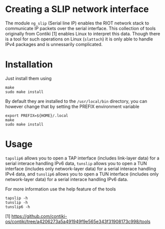 Creating a SLIP network interface
=================================

The module `ng_slip` (Serial line IP) enables the RIOT network stack to
communicate IP packets over the serial interface. This collection of tools
originally from Contiki [1] enables Linux to interpret this data. Though there
is a tool for such operations on Linux (`slattach`) it is only able to handle
IPv4 packages and is unnessarily complicated.

# Installation
Just install them using

``` {.sh}
make
sudo make install
```

By default they are installed to the `/usr/local/bin` directory, you can however
change that by setting the PREFIX environment variable

``` {.sh}
export PREFIX=${HOME}/.local
make
sudo make install
```

# Usage
`tapslip6` allows you to open a TAP interface (includes link-layer data) for
a serial interace handling IPv6 data,
`tunslip` allows you to open a TUN interface (includes only network-layer data)
for a serial interace handling IPv4 data, and
`tunslip6` allows you to open a TUN interface (includes only network-layer data)
for a serial interace handling IPv6 data.

For more information use the help feature of the tools

``` {.sh}
tapslip -h
tunslip -h
tunslip6 -h
```

[1] https://github.com/contiki-os/contiki/tree/a4206273a5a491949f9e565e343f31908173c998/tools
